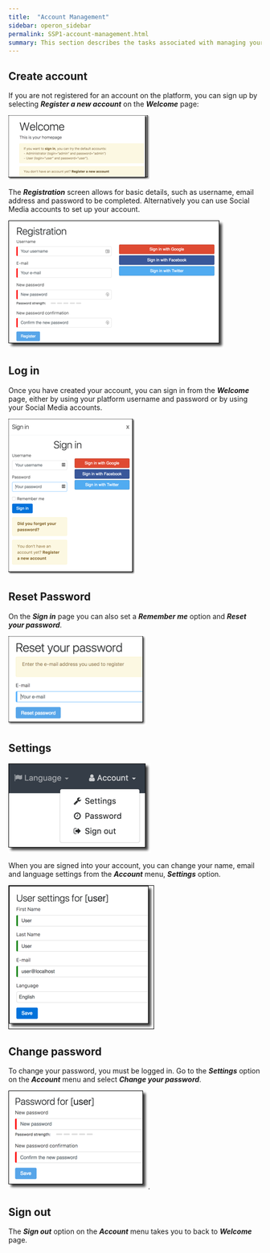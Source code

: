 ```yaml
---
title:  "Account Management"
sidebar: operon_sidebar
permalink: SSP1-account-management.html
summary: This section describes the tasks associated with managing your platform account.
---
```


## Create account
If you are not registered for an account on the platform, you can sign up by selecting ***Register a new account*** on the ***Welcome*** page:

<img src="\images\self_service_welcome1.png" alt="Welcome Page">

The ***Registration*** screen allows for basic details, such as username, email address and password to be completed. Alternatively you can use Social Media accounts to set up your account.

<img src="\images\self_service_register.png" alt="Register">

## Log in
Once you have created your account, you can sign in from the ***Welcome*** page, either by using your platform username and password or by using your Social Media accounts.

<img src="\images\self_service_sign_in.png" alt="Sign in">

## Reset Password

On the ***Sign in*** page you can also set a ***Remember me*** option and ***Reset your password***.

<img src="\images\self_service_reset_password.png" alt="Reset password">

## Settings

<img src="\images\self_service_account_menu.png" alt="Account menu">

When you are signed into your account, you can change your name, email and language settings from the ***Account*** menu, ***Settings*** option.

<img src="\images\self_service_user_settings.png" alt="Settings">

## Change password

To change your password, you must be logged in. Go to the ***Settings*** option on the ***Account*** menu and select ***Change your password***.

<img src="\images\self_service_change_password.png" alt="Change Password">.

## Sign out

The ***Sign out*** option on the ***Account*** menu takes you to back to ***Welcome*** page.
